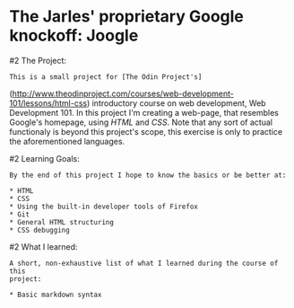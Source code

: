 # The Jarles' proprietary Google knockoff: Joogle

#2 The Project:

    This is a small project for [The Odin Project's]
(http://www.theodinproject.com/courses/web-development-101/lessons/html-css)
introductory course on web development, Web Development 101. In this project I'm
creating a web-page, that resembles Google's homepage, using *HTML* and *CSS*.
    Note that any sort of actual functionaly is beyond this project's scope, 
this exercise is only to practice the aforementioned languages.

#2 Learning Goals:

    By the end of this project I hope to know the basics or be better at:

    * HTML
    * CSS
    * Using the built-in developer tools of Firefox
    * Git
    * General HTML structuring
    * CSS debugging

#2 What I learned:

    A short, non-exhaustive list of what I learned during the course of this
    project:

    * Basic markdown syntax
